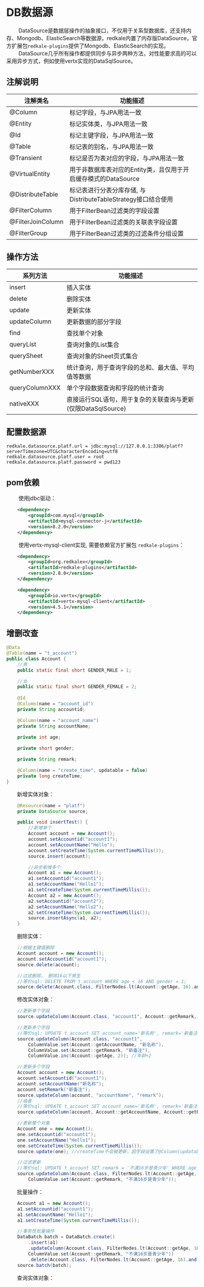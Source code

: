 # DB数据源
&emsp;&emsp; DataSource是数据层操作的抽象接口，不仅用于关系型数据库，还支持内存、Mongodb、ElasticSearch等数据源，redkale内置了内存版DataSource，官方扩展包```redkale-plugins```提供了Mongodb、ElasticSearch的实现。<br>
&emsp;&emsp; DataSource几乎所有操作都提供同步与异步两种方法，对性能要求高的可以采用异步方式，例如使用vertx实现的DataSqlSource。
## 注解说明
 |注解类名 | 功能描述|
 | --- | --- |
 |@Column |标记字段，与JPA用法一致 |
 |@Entity |标记实体类，与JPA用法一致 |
 |@Id |标记主键字段，与JPA用法一致 |
 |@Table |标记表的别名，与JPA用法一致 |
 |@Transient |标记是否为表对应的字段，与JPA用法一致 |
 |@VirtualEntity |用于非数据库表对应的Entity类，且仅用于开启缓存模式的DataSource |
 |@DistributeTable |标记表进行分表分库存储, 与DistributeTableStrategy接口结合使用 |
 |@FilterColumn |用于FilterBean过滤类的字段设置 |
 |@FilterJoinColumn |用于FilterBean过滤类的关联表字段设置 |
 |@FilterGroup  | 用于FilterBean过滤类的过滤条件分组设置 |

## 操作方法
 |系列方法 | 功能描述|
 | --- | --- |
 |insert |插入实体 |
 |delete |删除实体 |
 |update |更新实体 |
 |updateColumn |更新数据的部分字段 |
 |find |查找单个对象 |
 |queryList |查询对象的List集合 |
 |querySheet |查询对象的Sheet页式集合 |
 |getNumberXXX |统计查询，用于查询字段的总和、最大值、平均值等数据 |
 |queryColumnXXX |单个字段数据查询和字段的统计查询 |
 |nativeXXX |直接运行SQL语句，用于复杂的关联查询与更新(仅限DataSqlSource) |

## 配置数据源
```properties
redkale.datasource.platf.url = jdbc:mysql://127.0.0.1:3306/platf?serverTimezone=UTC&characterEncoding=utf8
redkale.datasource.platf.user = root
redkale.datasource.platf.password = pwd123
```

## pom依赖
&emsp;&emsp; 使用jdbc驱动：
```xml
    <dependency>
        <groupId>com.mysql</groupId>
        <artifactId>mysql-connector-j</artifactId>
        <version>8.2.0</version>
    </dependency> 
```

&emsp;&emsp; 使用vertx-mysql-client实现, 需要依赖官方扩展包 ```redkale-plugins```：
```xml
    <dependency>
        <groupId>org.redkalex</groupId>
        <artifactId>redkale-plugins</artifactId>
        <version>2.8.0</version>
    </dependency> 

    <dependency>
        <groupId>io.vertx</groupId>
        <artifactId>vertx-mysql-client</artifactId>
        <version>4.5.1</version>
    </dependency>
```

## 增删改查
```java
@Data
@Table(name = "t_account")
public class Account {
    //男
    public static final short GENDER_MALE = 1;

    //女
    public static final short GENDER_FEMALE = 2;
    
    @Id
    @Column(name = "account_id")
    private String accountid;

    @Column(name = "account_name")
    private String accountName;

    private int age;
    
    private short gender;

    private String remark;

    @Column(name = "create_time", updatable = false)
    private long createTime;
}
```

&emsp;&emsp;新增实体对象：
```java
    @Resource(name = "platf")
    private DataSource source;

    public void insertTest() {
        //新增单个
        Account account = new Account();
        account.setAccountid("account1");
        account.setAccountName("Hello");
        account.setCreateTime(System.currentTimeMillis());
        source.insert(account);

        //异步新增多个
        Account a1 = new Account();
        a1.setAccountid("account1");
        a1.setAccountName("Hello1");
        a1.setCreateTime(System.currentTimeMillis());
        Account a2 = new Account();
        a2.setAccountid("account2");
        a2.setAccountName("Hello2");
        a2.setCreateTime(System.currentTimeMillis());
        source.insertAsync(a1, a2);
    }
```

&emsp;&emsp;删除实体：
```java
    //根据主键值删除
    Account account = new Account();
    account.setAccountid("account1");
    source.delete(account);

    //过滤删除， 删除16以下男生
    //等价sql: DELETE FROM t_account WHERE age < 16 AND gender = 1;
    source.delete(Account.class, FilterNodes.lt(Account::getAge, 16).and("gender", GENDER_MALE));
```

&emsp;&emsp;修改实体对象：
```java
    //更新单个字段
    source.updateColumn(Account.class, "account1", Account::getRemark, "新备注");

    //更新多个字段
    //等价sql: UPDATE t_account SET account_name='新名称', remark='新备注', age=age+2 WHERE account_id='account1';
    source.updateColumn(Account.class, "account1",
        ColumnValue.set(Account::getAccountName, "新名称"),
        ColumnValue.set(Account::getRemark, "新备注"),
        ColumnValue.inc(Account::getAge, 2)); //年龄+2

    //更新多个字段
    Account account = new Account();
    account.setAccountid("account1");
    account.setAccountName("新名称");
    account.setRemark("新备注");
    source.updateColumn(account, "accountName", "remark");
    //或者
    //等价sql: UPDATE t_account SET account_name='新名称', remark='新备注' WHERE account_id='account1';
    source.updateColumn(account, Account::getAccountName, Account::getRemark);

    //更新整个对象
    Account one = new Account();
    one.setAccountid("account1");
    one.setAccountName("Hello1");
    one.setCreateTime(System.currentTimeMillis());
    source.update(one); //createTime不会被更新，因字段设置了@Column(updatable=false)

    //过滤更新
    //等价sql: UPDATE t_account SET remark = '不满16岁是青少年' WHERE age < 16;
    source.updateColumn(Account.class, FilterNodes.lt(Account::getAge, 16),
        ColumnValue.set(Account::getRemark, "不满16岁是青少年"));
```

&emsp;&emsp;批量操作：
```java
    Account a1 = new Account();
    a1.setAccountid("account1");
    a1.setAccountName("Hello1");
    a1.setCreateTime(System.currentTimeMillis());

    //事务性批量操作
    DataBatch batch = DataBatch.create()
        .insert(a1)
        .updateColumn(Account.class, FilterNodes.lt(Account::getAge, 16),
        ColumnValue.set(Account::getRemark, "不满16岁是青少年"))
        .delete(Account.class, FilterNodes.lt(Account::getAge, 16).and("gender", GENDER_MALE));
    source.batch(batch);
```

&emsp;&emsp;查询实体对象：
```java

```